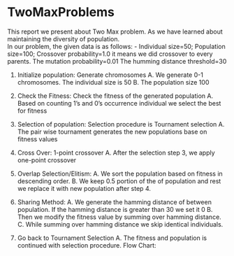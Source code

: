# TwoMaxProblems
This report we present about Two Max problem. As we have learned about maintaining the diversity of population.  
In our problem, the given data is as follows: -
Individual size=50;
Population size=100;
Crossover probability=1.0 it means we did crossover to every parents.
The mutation probability=0.01
The humming distance threshold=30

1. Initialize population: Generate chromosomes
A. We generate 0-1 chromosomes. The individual size is 50 
B. The population size 100

2. Check the Fitness: Check the fitness of the generated population
A. Based on counting 1’s and 0’s occurrence individual we select the best for fitness


3. Selection of population: Selection procedure is Tournament selection
A. The pair wise tournament generates the new populations base on fitness values

4. Cross Over: 1-point crossover
A. After the selection step 3, we apply one-point crossover

5. Overlap Selection/Elitism:
A. We sort the population based on fitness in descending order.
B. We keep 0.5 portion of the of population and rest we replace it with new population after step 4.

6. Sharing Method:
A. We generate the hamming distance of between population. If the hamming distance is greater than 30 we set it 0 
B. Then we modify the fitness value by summing over hamming distance.
C. While summing over hamming distance we skip identical individuals.
7. Go back to Tournament Selection
A. The fitness and population is continued with selection procedure.
Flow Chart: 

